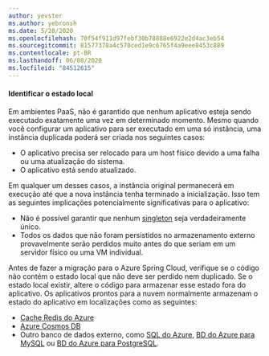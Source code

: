 ```yaml
---
author: yevster
ms.author: yebronsh
ms.date: 5/28/2020
ms.openlocfilehash: 70f54f911d97febf30b78888e6922e2d4ac3eb54
ms.sourcegitcommit: 81577378a4c570ced1e9c6765f4a9eee8453c889
ms.contentlocale: pt-BR
ms.lasthandoff: 06/08/2020
ms.locfileid: "84512615"
---
```

#### <a name="identify-local-state"></a>Identificar o estado local

Em ambientes PaaS, não é garantido que nenhum aplicativo esteja sendo executado exatamente uma vez em determinado momento. Mesmo quando você configurar um aplicativo para ser executado em uma só instância, uma instância duplicada poderá ser criada nos seguintes casos:

* O aplicativo precisa ser relocado para um host físico devido a uma falha ou uma atualização do sistema.
* O aplicativo está sendo atualizado.

Em qualquer um desses casos, a instância original permanecerá em execução até que a nova instância tenha terminado a inicialização. Isso tem as seguintes implicações potencialmente significativas para o aplicativo:

* Não é possível garantir que nenhum [singleton](https://en.wikipedia.org/wiki/Singleton_pattern) seja verdadeiramente único.
* Todos os dados que não foram persistidos no armazenamento externo provavelmente serão perdidos muito antes do que seriam em um servidor físico ou uma VM individual.

Antes de fazer a migração para o Azure Spring Cloud, verifique se o código não contém o estado local que não deve ser perdido nem duplicado. Se o estado local existir, altere o código para armazenar esse estado fora do aplicativo. Os aplicativos prontos para a nuvem normalmente armazenam o estado do aplicativo em localizações como as seguintes:

* [Cache Redis do Azure](/azure/azure-cache-for-redis/cache-java-get-started)
* [Azure Cosmos DB](/azure/cosmos-db/create-sql-api-java)
* Outro banco de dados externo, como [SQL do Azure](/azure/azure-sql/azure-sql-iaas-vs-paas-what-is-overview), [BD do Azure para MySQL](/azure/mysql/overview) ou [BD do Azure para PostgreSQL](/azure/postgresql/overview).
